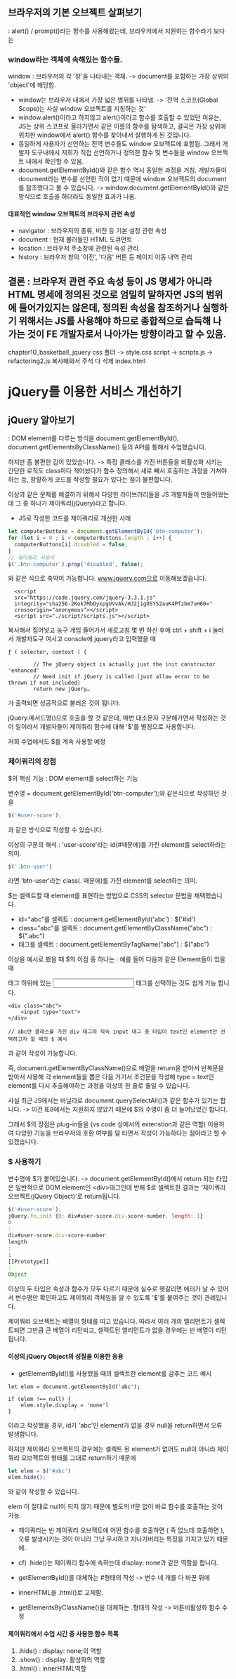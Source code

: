 ## 브라우저의 기본 오브젝트 살펴보기
: alert() / prompt()라는 함수를 사용해왔는데, 브라우저에서 지원하는 함수라기 보다는
### window라는 객체에 속해있는 함수들.
window : 브라우저의 각 '창'을 나타내는 객체. -> document를 포함하는 가장 상위의 'object'에 해당함.
- window는 브라우저 내에서 가장 넓은 범위를 나타냄. -> '전역 스코프(Global Scope)는 사실 window 오브젝트를 지칭하는 것'
- window.alert()이라고 하지않고 alert()이라고 함수를 호출할 수 있었던 이유는, JS는 상위 스코프로 올라가면서 같은 이름의 함수를 탐색하고, 결국은 가장 상위에 위치한 window에서 alert() 함수를 찾아내서 실행하게 된 것입니다.
- 동일하게 사용자가 선언하는 전역 변수들도 window 오브젝트에 포함됨. 그래서 개발자 도구내에서 저희가 직접 선언하거나 정의한 함수 및 변수들을 window 오브젝트 내에서 확인할 수 있음.
- document.getElementById()와 같은 함수 역시 동일한 과정을 거침. 개발자들이 document라는 변수를 선언한 적이 없기 때문에 window 오브젝트의 document를 참조했다고 볼 수 있습니다.
-> window.document.getElementById()와 같은 방식으로 호출을 하더라도 동일한 효과가 나옴.

#### 대표적인 window 오브젝트의 브라우저 관련 속성
- navigator : 브라우저의 종류, 버전 등 기본 설정 관련 속성
- document : 현재 불러들인 HTML 도큐먼트
- location : 브라우저 주소창에 관련된 속성 관리
- history : 브라우저 창의 '이전', '다음' 버튼 등 페이지 이동 내역 관리
## 결론 : 브라우저 관련 주요 속성 등이 JS 명세가 아니라 HTML 명세에 정의된 것으로 엄밀히 말하자면 JS의 범위에 들어가있지는 않은데, 정의된 속성을 참조하거나 실행하기 위해서는 JS를 사용해야 하므로 종합적으로 습득해 나가는 것이 FE 개발자로서 나아가는 방향이라고 할 수 있음.
chapter10_basketball_jquery
css 폴더 -> style.css
script -> scripts.js -> refactoring2.js 복사해와서 주석 다 삭제
index.html

# jQuery를 이용한 서비스 개선하기

## jQuery 알아보기

: DOM element를 다루는 방식을 document.getElementById(), document.getElementsByClassName() 등의 API를 통해서 수업했습니다.

하지만 좀 불편한 감이 있었습니다. -> 특정 클래스를 가진 버튼들을 비활성화 시키는 간단한 로직도 class마다 적어놨다가 함수 정의해서 새로 빼서 호출하는 과정을 거쳐야 하는 등, 장황하게 코드를 작성할 필요가 있다는 점이 불편합니다.

이상과 같은 문제를 해결하기 위해서 다양한 라이브러리들을 JS 개발자들이 만들어왔는데 그 중 하나가 제이쿼리(jQuery)라고 합니다. 

- JS로 작성한 코드를 제이쿼리로 개선한 사례
```javascript
let computerButtons = document.getElementById('btn-computer');
for (let i = 0 ; i < computerButtons.length ; i++) {
  computerButtons[i].disabled = false;
}
// 제이쿼리 사용시
$('.btn-computer').prop('disabled', false);
```
와 같은 식으로 축약이 가능합니다.
www.jquery.com으로 이동해보겠습니다.

```
  <script
  src="https://code.jquery.com/jquery-3.3.1.js"
  integrity="sha256-2Kok7MbOyxpgUVvAk/HJ2jigOSYS2auK4Pfzbm7uH60="
  crossorigin="anonymous"></script>
  <script src="./script/scripts.js"></script>
```
복사해서 집어넣고
농구 게임 들어가서 새로고침 몇 번 하신 후에
ctrl + shift + i 눌러서 개발자도구 여시고
console에 jquery라고 입력했을 때
```
ƒ ( selector, context ) {

		// The jQuery object is actually just the init constructor 'enhanced'
		// Need init if jQuery is called (just allow error to be thrown if not included)
		return new jQuery…
```

가 출력되면 성공적으로 불러온 것이 됩니다. 

jQuery.메서드명()으로 호출을 할 것 같은데, 매번 대소문자 구분해가면서 작성하는 것이 일이라서 개발자들이 제이쿼리 함수에 대해 '$'를 별칭으로 사용합니다.

저희 수업에서도 $를 계속 사용할 예정

### 제이쿼리의 장점

$의 핵심 기능 : DOM element를 select하는 기능

변수명 = document.getElementById('btn-computer');와 같은식으로 작성하던 것을

```javascript
$('#user-score');
```

과 같은 방식으로 작성할 수 있습니다.

이상의 구문의 해석 : 'user-score'라는 id(#때문에)를 가진 element를 select하라는 의미.

```javascript
$('.btn-user')
```

라면 'btn-user'라는 class(. 때문에)를 가진 element를 select하는 의미.

$는 셀렉트할 때 element를 표현하는 방법으로 CSS의 selector 문법을 채택했습니다.

- id="abc"를 셀렉트 : document.getElementById('abc') : $('#id')
- class="abc"를 셀렉트 : document.getElementByClassName("abc") : $(".abc")
- 태그를 셀렉트 : document.getElementByTagName("abc") : $("abc")

이상을 예시로 봤을 때 $의 이점 중 하나는
: 예를 들어 다음과 같은 Element들이 있을 때 <div> 태그 하위에 있는 <input> 태그를 선택하는 것도 쉽게 가능 합니다.

```
<div class="abc">
    <input type="text">
</div>

// abc란 클래스를 가진 div 태그의 직속 input 태그 중 타입이 text인 element만 선택하고자 할 때의 $ 예시 
```

과 같이 작성이 가능합니다.

즉, document.getElementByClassName()으로 배열을 return을 받아서 반복문을 받아서 사용해 각 element들을 뽑은 다음 거기서 조건문을 작성해 type = text인 element를 다시 추출해야하는 과정을 이상의 한 줄로 줄일 수 있습니다.

사실 최근 JS에서는 바닐라로 document.querySelectAll()과 같은 함수가 있기는 합니다. -> 이건 IE8에서는 지원하지 않았기 때문에 $의 수명이 좀 더 늘어났었긴 합니다.

그래서 $의 장점은 plug-in들을 (vs code 상에서의 extenstion과 같은 역할) 이용하여 다앙한 기능을 브라우저의 호환 여부를 덜 타면서 작성이 가능하다는 점이라고 할 수 있겠습니다.

### $ 사용하기

변수명에 $가 붙어있습니다. -> document.getElementById()에서 return 되는 타입은 일반적으로 DOM element인 \<div>태그인데 반해 $로 셀렉트한 결과는 '제이쿼리 오브젝트(jQuery Object)'로 return됩니다.

```javascript
$('#user-score');
jQuery.fn.init {0: div#user-score.div-score-number, length: 1}
0
: 
div#user-score.div-score-number
length
: 
1
[[Prototype]]
: 
Object
```

이상의 두 타입은 속성과 함수가 모두 다르기 때문에 실수로 헷갈리면 에러가 날 수 있어서 변수명만 확인하고도 제이쿼리 객체임을 알 수 있도록 '$'를 붙여주는 것이 관례입니다. 

제이쿼리 오브젝트는 배열의 형태를 띠고 있습니다. 따라서 여러 개의 엘리먼트가 셀렉트되면 그만큼 큰 배열이 리턴되고, 셀렉트된 엘리먼트가 없을 경우에는 빈 배열이 리턴됩니다.

#### 이상의 jQuery Object의 성질을 이용한 응용

- getElementById()를 사용했을 때의 셀렉트한 element를 감추는 코드 예시
```
let elem = document.getElementById('abc');

if (elem !== null) {
    elem.style.display = 'none'l
}
```
이라고 작성했을 경우, id가 'abc'인 element가 없을 경우 null을 return하면서 오류 발생합니다.

하지만 제이쿼리 오브젝트의 경우에는 셀렉트 된 element가 없어도 null이 아니라 제이쿼리 오브젝트의 형태를 그대로 return하기 때문에

```javascript
let elem = $('#abc')
elem.hide();
```
와 같이 작성할 수 있습니다.

elem 이 절대로 null이 되지 않기 때문에 별도의 if문 없이 바로 함수를 호출하는 것이 가능.

- 제이쿼리는 빈 제이쿼리 오브젝트에 어떤 함수를 호출하면 ( 즉 없느데 호출하면 ), 오류 발생시키는 것이 아니라 그냥 무시하고 지나가버리는 특징을 가지고 있기 때문에.

- cf) .hide()는 제이쿼리 함수에 속하는데 display: none과 같은 역할을 합니다.

- getElementById()를 대체하는 #형태의 작성 -> 변수 네 개를 다 바꾼 뒤에 
- innerHTML을 .html()로 교체함.

- getElementsByClassName()을 대체하는 .형태의 작성 -> 버튼비활성화 함수 수정


#### 제이쿼리에서 수업 시간 중 사용한 함수 목록
1. .hide() : display: none;의 역할
2. .show() : display: 활성화의 역할
3. .html() : innerHTML역할

